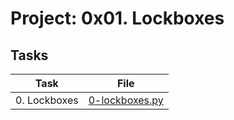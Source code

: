 # Project: 0x01. Lockboxes

## Tasks

| Task         | File                               |
|--------------|------------------------------------|
| 0. Lockboxes | [0-lockboxes.py](./0-lockboxes.py) |
